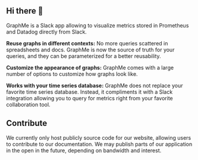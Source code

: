 ## Hi there 👋

GraphMe is a Slack app allowing to visualize metrics stored in Prometheus and Datadog directly from Slack.

**Reuse graphs in different contexts:** No more queries scattered in spreadsheets and docs. GraphMe is now the source of truth for your queries, and they can be parameterized for a better reusability.

**Customize the appearance of graphs:** GraphMe comes with a large number of options to customize how graphs look like. 

**Works with your time series database:** GraphMe does not replace your favorite time series database. Instead, it compliments it with a Slack integration allowing you to query for metrics right from your favorite collaboration tool.

## Contribute

We currently only host publicly source code for our website, allowing users to contribute to our documentation.
We may publish parts of our application in the open in the future, depending on bandwidth and interest.
